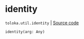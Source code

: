 # identity
`toloka.util.identity` | [Source code](https://github.com/Toloka/toloka-kit/blob/v1.2.0/src/util/__init__.py#L60)

```python
identity(arg: Any)
```

